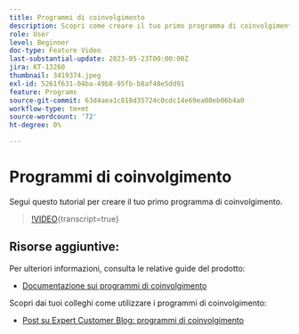 ```yaml
---
title: Programmi di coinvolgimento
description: Scopri come creare il tuo primo programma di coinvolgimento.
role: User
level: Beginner
doc-type: Feature Video
last-substantial-update: 2023-05-23T00:00:00Z
jira: KT-13260
thumbnail: 3419374.jpeg
exl-id: 5261f631-04ba-49b8-95fb-b8af48e5dd91
feature: Programs
source-git-commit: 63d4aea1c818d35724c0cdc14e69ea00eb06b4a0
workflow-type: tm+mt
source-wordcount: '72'
ht-degree: 0%

---
```


# Programmi di coinvolgimento

Segui questo tutorial per creare il tuo primo programma di coinvolgimento.

>[!VIDEO](https://video.tv.adobe.com/v/3419374/?learn=on){transcript=true} 

## Risorse aggiuntive:

Per ulteriori informazioni, consulta le relative guide del prodotto:
* [Documentazione sui programmi di coinvolgimento](https://experienceleague.adobe.com/docs/marketo/using/product-docs/email-marketing/drip-nurturing/creating-an-engagement-program/understanding-engagement-programs.html?lang=en) 

Scopri dai tuoi colleghi come utilizzare i programmi di coinvolgimento:
* [Post su Expert Customer Blog: programmi di coinvolgimento](https://nation.marketo.com/t5/product-blogs/marketo-success-series-engagement-programs/ba-p/301712)
